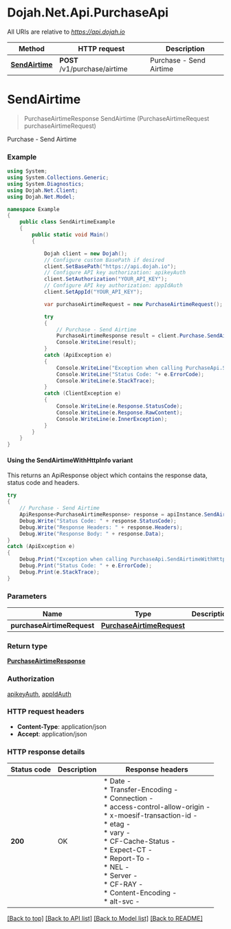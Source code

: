 # Dojah.Net.Api.PurchaseApi

All URIs are relative to *https://api.dojah.io*

| Method | HTTP request | Description |
|--------|--------------|-------------|
| [**SendAirtime**](PurchaseApi.md#sendairtime) | **POST** /v1/purchase/airtime | Purchase - Send Airtime |

<a name="sendairtime"></a>
# **SendAirtime**
> PurchaseAirtimeResponse SendAirtime (PurchaseAirtimeRequest purchaseAirtimeRequest)

Purchase - Send Airtime

### Example
```csharp
using System;
using System.Collections.Generic;
using System.Diagnostics;
using Dojah.Net.Client;
using Dojah.Net.Model;

namespace Example
{
    public class SendAirtimeExample
    {
        public static void Main()
        {

            Dojah client = new Dojah();
            // Configure custom BasePath if desired
            client.SetBasePath("https://api.dojah.io");
            // Configure API key authorization: apikeyAuth
            client.SetAuthorization("YOUR_API_KEY");
            // Configure API key authorization: appIdAuth
            client.SetAppId("YOUR_API_KEY");

            var purchaseAirtimeRequest = new PurchaseAirtimeRequest(); // PurchaseAirtimeRequest | 

            try
            {
                // Purchase - Send Airtime
                PurchaseAirtimeResponse result = client.Purchase.SendAirtime(purchaseAirtimeRequest);
                Console.WriteLine(result);
            }
            catch (ApiException e)
            {
                Console.WriteLine("Exception when calling PurchaseApi.SendAirtime: " + e.Message);
                Console.WriteLine("Status Code: "+ e.ErrorCode);
                Console.WriteLine(e.StackTrace);
            }
            catch (ClientException e)
            {
                Console.WriteLine(e.Response.StatusCode);
                Console.WriteLine(e.Response.RawContent);
                Console.WriteLine(e.InnerException);
            }
        }
    }
}
```

#### Using the SendAirtimeWithHttpInfo variant
This returns an ApiResponse object which contains the response data, status code and headers.

```csharp
try
{
    // Purchase - Send Airtime
    ApiResponse<PurchaseAirtimeResponse> response = apiInstance.SendAirtimeWithHttpInfo(purchaseAirtimeRequest);
    Debug.Write("Status Code: " + response.StatusCode);
    Debug.Write("Response Headers: " + response.Headers);
    Debug.Write("Response Body: " + response.Data);
}
catch (ApiException e)
{
    Debug.Print("Exception when calling PurchaseApi.SendAirtimeWithHttpInfo: " + e.Message);
    Debug.Print("Status Code: " + e.ErrorCode);
    Debug.Print(e.StackTrace);
}
```

### Parameters

| Name | Type | Description | Notes |
|------|------|-------------|-------|
| **purchaseAirtimeRequest** | [**PurchaseAirtimeRequest**](PurchaseAirtimeRequest.md) |  |  |

### Return type

[**PurchaseAirtimeResponse**](PurchaseAirtimeResponse.md)

### Authorization

[apikeyAuth](../README.md#apikeyAuth), [appIdAuth](../README.md#appIdAuth)

### HTTP request headers

 - **Content-Type**: application/json
 - **Accept**: application/json


### HTTP response details
| Status code | Description | Response headers |
|-------------|-------------|------------------|
| **200** | OK |  * Date -  <br>  * Transfer-Encoding -  <br>  * Connection -  <br>  * access-control-allow-origin -  <br>  * x-moesif-transaction-id -  <br>  * etag -  <br>  * vary -  <br>  * CF-Cache-Status -  <br>  * Expect-CT -  <br>  * Report-To -  <br>  * NEL -  <br>  * Server -  <br>  * CF-RAY -  <br>  * Content-Encoding -  <br>  * alt-svc -  <br>  |

[[Back to top]](#) [[Back to API list]](../README.md#documentation-for-api-endpoints) [[Back to Model list]](../README.md#documentation-for-models) [[Back to README]](../README.md)

